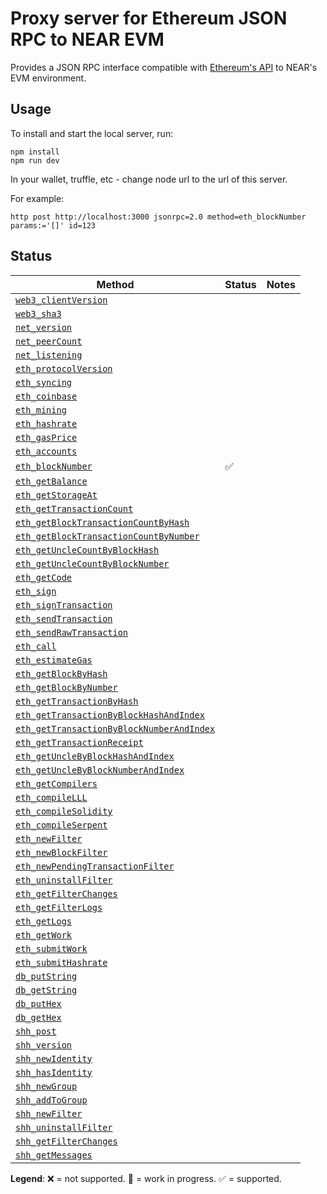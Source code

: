 # Proxy server for Ethereum JSON RPC to NEAR EVM

Provides a JSON RPC interface compatible with [Ethereum's API](https://eth.wiki/json-rpc/API) to NEAR's EVM environment.

## Usage

To install and start the local server, run:
```
npm install
npm run dev
```

In your wallet, truffle, etc - change node url to the url of this server.

For example:
```
http post http://localhost:3000 jsonrpc=2.0 method=eth_blockNumber params:='[]' id=123
```

## Status

Method | Status | Notes
------ | ------ | -----
[`web3_clientVersion`] | |
[`web3_sha3`] | |
[`net_version`] | |
[`net_peerCount`] | |
[`net_listening`] | |
[`eth_protocolVersion`] | |
[`eth_syncing`] | |
[`eth_coinbase`] | |
[`eth_mining`] | |
[`eth_hashrate`] | |
[`eth_gasPrice`] | |
[`eth_accounts`] | |
[`eth_blockNumber`] | ✅ |
[`eth_getBalance`] | |
[`eth_getStorageAt`] | |
[`eth_getTransactionCount`] | |
[`eth_getBlockTransactionCountByHash`] | |
[`eth_getBlockTransactionCountByNumber`] | |
[`eth_getUncleCountByBlockHash`] | |
[`eth_getUncleCountByBlockNumber`] | |
[`eth_getCode`] | |
[`eth_sign`] | |
[`eth_signTransaction`] | |
[`eth_sendTransaction`] | |
[`eth_sendRawTransaction`] | |
[`eth_call`] | |
[`eth_estimateGas`] | |
[`eth_getBlockByHash`] | |
[`eth_getBlockByNumber`] | |
[`eth_getTransactionByHash`] | |
[`eth_getTransactionByBlockHashAndIndex`] | |
[`eth_getTransactionByBlockNumberAndIndex`] | |
[`eth_getTransactionReceipt`] | |
[`eth_getUncleByBlockHashAndIndex`] | |
[`eth_getUncleByBlockNumberAndIndex`] | |
[`eth_getCompilers`] | |
[`eth_compileLLL`] | |
[`eth_compileSolidity`] | |
[`eth_compileSerpent`] | |
[`eth_newFilter`] | |
[`eth_newBlockFilter`] | |
[`eth_newPendingTransactionFilter`] | |
[`eth_uninstallFilter`] | |
[`eth_getFilterChanges`] | |
[`eth_getFilterLogs`] | |
[`eth_getLogs`] | |
[`eth_getWork`] | |
[`eth_submitWork`] | |
[`eth_submitHashrate`] | |
[`db_putString`] | |
[`db_getString`] | |
[`db_putHex`] | |
[`db_getHex`] | |
[`shh_post`] | |
[`shh_version`] | |
[`shh_newIdentity`] | |
[`shh_hasIdentity`] | |
[`shh_newGroup`] | |
[`shh_addToGroup`] | |
[`shh_newFilter`] | |
[`shh_uninstallFilter`] | |
[`shh_getFilterChanges`] | |
[`shh_getMessages`] | |

**Legend**: ❌ = not supported. 🚧 = work in progress. ✅ = supported.

[`web3_clientVersion`]: https://eth.wiki/json-rpc/API#web3_clientVersion
[`web3_sha3`]: https://eth.wiki/json-rpc/API#web3_sha3
[`net_version`]: https://eth.wiki/json-rpc/API#net_version
[`net_peerCount`]: https://eth.wiki/json-rpc/API#net_peerCount
[`net_listening`]: https://eth.wiki/json-rpc/API#net_listening
[`eth_protocolVersion`]: https://eth.wiki/json-rpc/API#eth_protocolVersion
[`eth_syncing`]: https://eth.wiki/json-rpc/API#eth_syncing
[`eth_coinbase`]: https://eth.wiki/json-rpc/API#eth_coinbase
[`eth_mining`]: https://eth.wiki/json-rpc/API#eth_mining
[`eth_hashrate`]: https://eth.wiki/json-rpc/API#eth_hashrate
[`eth_gasPrice`]: https://eth.wiki/json-rpc/API#eth_gasPrice
[`eth_accounts`]: https://eth.wiki/json-rpc/API#eth_accounts
[`eth_blockNumber`]: https://eth.wiki/json-rpc/API#eth_blockNumber
[`eth_getBalance`]: https://eth.wiki/json-rpc/API#eth_getBalance
[`eth_getStorageAt`]: https://eth.wiki/json-rpc/API#eth_getStorageAt
[`eth_getTransactionCount`]: https://eth.wiki/json-rpc/API#eth_getTransactionCount
[`eth_getBlockTransactionCountByHash`]: https://eth.wiki/json-rpc/API#eth_getBlockTransactionCountByHash
[`eth_getBlockTransactionCountByNumber`]: https://eth.wiki/json-rpc/API#eth_getBlockTransactionCountByNumber
[`eth_getUncleCountByBlockHash`]: https://eth.wiki/json-rpc/API#eth_getUncleCountByBlockHash
[`eth_getUncleCountByBlockNumber`]: https://eth.wiki/json-rpc/API#eth_getUncleCountByBlockNumber
[`eth_getCode`]: https://eth.wiki/json-rpc/API#eth_getCode
[`eth_sign`]: https://eth.wiki/json-rpc/API#eth_sign
[`eth_signTransaction`]: https://eth.wiki/json-rpc/API#eth_signTransaction
[`eth_sendTransaction`]: https://eth.wiki/json-rpc/API#eth_sendTransaction
[`eth_sendRawTransaction`]: https://eth.wiki/json-rpc/API#eth_sendRawTransaction
[`eth_call`]: https://eth.wiki/json-rpc/API#eth_call
[`eth_estimateGas`]: https://eth.wiki/json-rpc/API#eth_estimateGas
[`eth_getBlockByHash`]: https://eth.wiki/json-rpc/API#eth_getBlockByHash
[`eth_getBlockByNumber`]: https://eth.wiki/json-rpc/API#eth_getBlockByNumber
[`eth_getTransactionByHash`]: https://eth.wiki/json-rpc/API#eth_getTransactionByHash
[`eth_getTransactionByBlockHashAndIndex`]: https://eth.wiki/json-rpc/API#eth_getTransactionByBlockHashAndIndex
[`eth_getTransactionByBlockNumberAndIndex`]: https://eth.wiki/json-rpc/API#eth_getTransactionByBlockNumberAndIndex
[`eth_getTransactionReceipt`]: https://eth.wiki/json-rpc/API#eth_getTransactionReceipt
[`eth_getUncleByBlockHashAndIndex`]: https://eth.wiki/json-rpc/API#eth_getUncleByBlockHashAndIndex
[`eth_getUncleByBlockNumberAndIndex`]: https://eth.wiki/json-rpc/API#eth_getUncleByBlockNumberAndIndex
[`eth_getCompilers`]: https://eth.wiki/json-rpc/API#eth_getCompilers
[`eth_compileLLL`]: https://eth.wiki/json-rpc/API#eth_compileLLL
[`eth_compileSolidity`]: https://eth.wiki/json-rpc/API#eth_compileSolidity
[`eth_compileSerpent`]: https://eth.wiki/json-rpc/API#eth_compileSerpent
[`eth_newFilter`]: https://eth.wiki/json-rpc/API#eth_newFilter
[`eth_newBlockFilter`]: https://eth.wiki/json-rpc/API#eth_newBlockFilter
[`eth_newPendingTransactionFilter`]: https://eth.wiki/json-rpc/API#eth_newPendingTransactionFilter
[`eth_uninstallFilter`]: https://eth.wiki/json-rpc/API#eth_uninstallFilter
[`eth_getFilterChanges`]: https://eth.wiki/json-rpc/API#eth_getFilterChanges
[`eth_getFilterLogs`]: https://eth.wiki/json-rpc/API#eth_getFilterLogs
[`eth_getLogs`]: https://eth.wiki/json-rpc/API#eth_getLogs
[`eth_getWork`]: https://eth.wiki/json-rpc/API#eth_getWork
[`eth_submitWork`]: https://eth.wiki/json-rpc/API#eth_submitWork
[`eth_submitHashrate`]: https://eth.wiki/json-rpc/API#eth_submitHashrate
[`db_putString`]: https://eth.wiki/json-rpc/API#db_putString
[`db_getString`]: https://eth.wiki/json-rpc/API#db_getString
[`db_putHex`]: https://eth.wiki/json-rpc/API#db_putHex
[`db_getHex`]: https://eth.wiki/json-rpc/API#db_getHex
[`shh_post`]: https://eth.wiki/json-rpc/API#shh_post
[`shh_version`]: https://eth.wiki/json-rpc/API#shh_version
[`shh_newIdentity`]: https://eth.wiki/json-rpc/API#shh_newIdentity
[`shh_hasIdentity`]: https://eth.wiki/json-rpc/API#shh_hasIdentity
[`shh_newGroup`]: https://eth.wiki/json-rpc/API#shh_newGroup
[`shh_addToGroup`]: https://eth.wiki/json-rpc/API#shh_addToGroup
[`shh_newFilter`]: https://eth.wiki/json-rpc/API#shh_newFilter
[`shh_uninstallFilter`]: https://eth.wiki/json-rpc/API#shh_uninstallFilter
[`shh_getFilterChanges`]: https://eth.wiki/json-rpc/API#shh_getFilterChanges
[`shh_getMessages`]: https://eth.wiki/json-rpc/API#shh_getMessages
